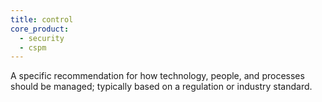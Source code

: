 ```yaml
---
title: control
core_product:
  - security
  - cspm
---
```


A specific recommendation for how technology, people, and processes should be managed; typically based on a regulation or industry standard.